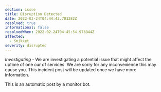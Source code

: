 ```yaml
---
section: issue
title: Disruption Detected
date: 2022-02-24T04:44:43.781282Z
resolved: true
informational: false
resolvedWhen: 2022-02-24T04:45:54.973344Z
affected:
  - Snikket
severity: disrupted
---
```

*Investigating* - We are investigating a potential issue that might affect the uptime of one our of services. We are sorry for any inconvenience this may cause you. This incident post will be updated once we have more information.

This is an automatic post by a monitor bot.
        